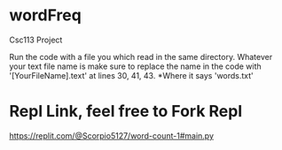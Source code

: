 # wordFreq
Csc113 Project

Run the code with a file you which read in the same directory.
Whatever your text file name is make sure to replace the name in the code with '[YourFileName].text' at lines 30, 41, 43. *Where it says 'words.txt'

# Repl Link, feel free to Fork Repl
https://replit.com/@Scorpio5127/word-count-1#main.py
